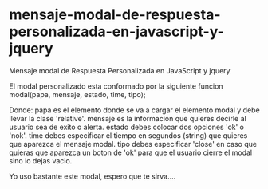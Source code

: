 # mensaje-modal-de-respuesta-personalizada-en-javascript-y-jquery
Mensaje modal de Respuesta Personalizada en JavaScript y jquery

El modal personalizado esta conformado por la siguiente funcion 
 modal(papa, mensaje, estado, time, tipo);
 
 Donde:
   papa es el elemento donde se va a cargar el elemento modal y debe llevar la clase 'relative'.
   mensaje es la información que quieres decirle al usuario sea de exito o alerta.
   estado debes colocar dos opciones 'ok' o 'nok'.
   time debes especificar el tiempo en segundos (string) que quieres que aparezca el mensaje modal.
   tipo debes especificar 'close' en caso que quieras que aparezca un boton de 'ok' para que el usuario cierre el modal sino lo dejas vacio.
   
   
Yo uso bastante este modal, espero que te sirva....
